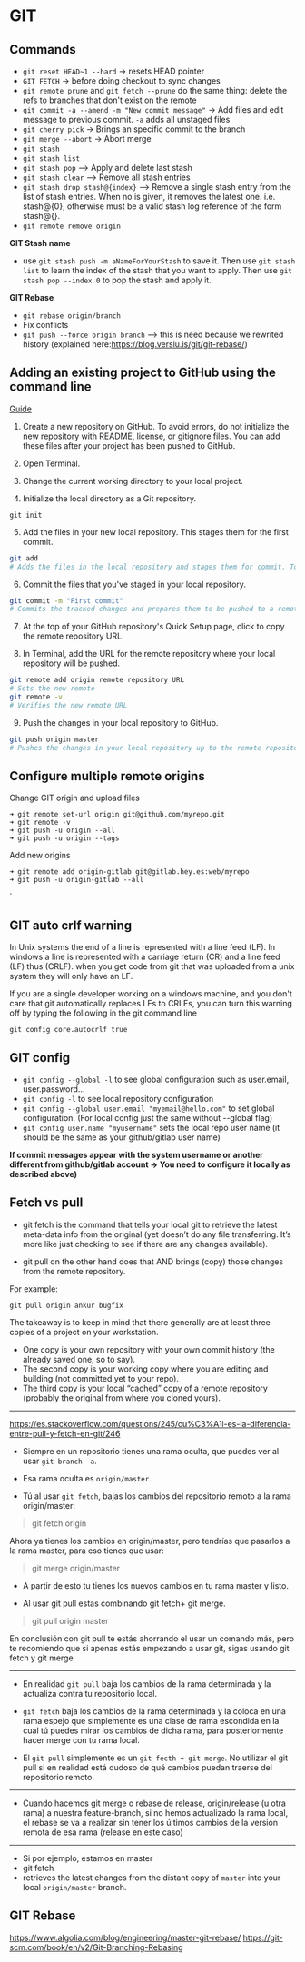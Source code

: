 # GIT

## Commands

- `git reset HEAD~1 --hard` -> resets HEAD pointer
- `GIT FETCH` -> before doing checkout to sync changes
- `git remote prune` and `git fetch --prune` do the same thing: delete the refs to branches that don't exist on the remote
- `git commit -a --amend -m "New commit message"` -> Add files and edit message to previous commit. `-a` adds all unstaged files
- `git cherry pick` -> Brings an specific commit to the branch
- `git merge --abort` -> Abort merge
- `git stash`
- `git stash list`
- `git stash pop` --> Apply and delete last stash
- `git stash clear` --> Remove all stash entries
- `git stash drop stash@{index}` --> Remove a single stash entry from the list of stash entries. When no <stash> is given, it removes the latest one. i.e. stash@{0}, otherwise <stash> must be a valid stash log reference of the form stash@{<revision>}.
- `git remote remove origin`

**GIT Stash name**
- use `git stash push -m aNameForYourStash` to save it. Then use `git stash list` to learn the index of the stash that you want to apply. Then use `git stash pop --index 0` to pop the stash and apply it.

**GIT Rebase**
- `git rebase origin/branch`
- Fix conflicts
- `git push --force origin branch` --> this is need because we rewrited history (explained here:https://blog.verslu.is/git/git-rebase/)

## Adding an existing project to GitHub using the command line

[Guide](https://help.github.com/articles/adding-an-existing-project-to-github-using-the-command-line/)

1. Create a new repository on GitHub. To avoid errors, do not initialize the new repository with README, license, or gitignore files. You can add these files after your project has been pushed to GitHub.

2. Open Terminal.

3. Change the current working directory to your local project.

4. Initialize the local directory as a Git repository.

```
git init
```

5. Add the files in your new local repository. This stages them for the first commit.

```bash
git add .
# Adds the files in the local repository and stages them for commit. To unstage a file, use 'git reset HEAD YOUR-FILE'.
```

6. Commit the files that you've staged in your local repository.

```bash
git commit -m "First commit"
# Commits the tracked changes and prepares them to be pushed to a remote repository. To remove this commit and modify the file, use 'git reset --soft HEAD~1' and commit and add the file again.
```

7. At the top of your GitHub repository's Quick Setup page, click to copy the remote repository URL.

8. In Terminal, add the URL for the remote repository where your local repository will be pushed.

```bash
git remote add origin remote repository URL
# Sets the new remote
git remote -v
# Verifies the new remote URL
```

9. Push the changes in your local repository to GitHub.

```bash
git push origin master
# Pushes the changes in your local repository up to the remote repository you specified as the origin
```

## Configure multiple remote origins

Change GIT origin and upload files

```shell
➜ git remote set-url origin git@github.com/myrepo.git
➜ git remote -v
➜ git push -u origin --all
➜ git push -u origin --tags
```

Add new origins

```shell
➜ git remote add origin-gitlab git@gitlab.hey.es:web/myrepo
➜ git push -u origin-gitlab --all
```
`
## GIT auto crlf warning

In Unix systems the end of a line is represented with a line feed (LF). In windows a line is represented with a carriage return (CR) and a line feed (LF) thus (CRLF). when you get code from git that was uploaded from a unix system they will only have an LF.

If you are a single developer working on a windows machine, and you don't care that git automatically replaces LFs to CRLFs, you can turn this warning off by typing the following in the git command line

`git config core.autocrlf true`

## GIT config

- `git config --global -l` to see global configuration such as user.email, user.password...
- `git config -l` to see local repository configuration
- `git config --global user.email "myemail@hello.com"` to set global configuration. (For local config just the same without --global flag)  
- `git config user.name "myusername"` sets the local repo user name (it should be the same as your github/gitlab user name)

**If commit messages appear with the system username or another different from github/gitlab account -> You need to configure it locally as described above)**

## Fetch vs pull

- git fetch is the command that tells your local git to retrieve the latest meta-data info from the original (yet doesn’t do any file transferring. It’s more like just checking to see if there are any changes available).

- git pull on the other hand does that AND brings (copy) those changes from the remote repository.

For example:

`git pull origin ankur bugfix`

The takeaway is to keep in mind that there generally are at least three copies of a project on your workstation.

- One copy is your own repository with your own commit history (the already saved one, so to say).
- The second copy is your working copy where you are editing and building (not committed yet to your repo).
- The third copy is your local “cached” copy of a remote repository (probably the original from where you cloned yours).

---

https://es.stackoverflow.com/questions/245/cu%C3%A1l-es-la-diferencia-entre-pull-y-fetch-en-git/246

- Siempre en un repositorio tienes una rama oculta, que puedes ver al usar `git branch -a`.

- Esa rama oculta es `origin/master`.

- Tú al usar `git fetch`, bajas los cambios del repositorio remoto a la rama origin/master:

> git fetch origin

Ahora ya tienes los cambios en origin/master, pero tendrías que pasarlos a la rama master, para eso tienes que usar:

> git merge origin/master

- A partir de esto tu tienes los nuevos cambios en tu rama master y listo.

- Al usar git pull estas combinando git fetch+ git merge.

> git pull origin master

En conclusión con git pull te estás ahorrando el usar un comando más, pero te recomiendo que si apenas estás empezando a usar git, sigas usando git fetch y git merge

---

- En realidad `git pull` baja los cambios de la rama determinada y la actualiza contra tu repositorio local.

- `git fetch` baja los cambios de la rama determinada y la coloca en una rama espejo que simplemente es una clase de rama escondida en la cual tú puedes mirar los cambios de dicha rama, para posteriormente hacer merge con tu rama local.

- El `git pull` simplemente es un `git fecth + git merge`. No utilizar el git pull si en realidad está dudoso de qué cambios puedan traerse del repositorio remoto.

---

- Cuando hacemos git merge o rebase de release, origin/release (u otra rama) a nuestra feature-branch, si no hemos actualizado la rama local, el rebase se va a realizar sin tener los últimos cambios de la versión remota de esa rama (release en este caso)

--- 

- Si por ejemplo, estamos en master
- git fetch
- retrieves the latest changes from the distant copy of `master` into your local `origin/master` branch.

## GIT Rebase

https://www.algolia.com/blog/engineering/master-git-rebase/
https://git-scm.com/book/en/v2/Git-Branching-Rebasing
